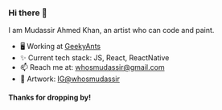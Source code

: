 ### Hi there 👋

I am Mudassir Ahmed Khan, an artist who can code and paint.

- 🖥 Working at [GeekyAnts](https://geekyants.com)
- ✨ Current tech stack: JS, React, ReactNative
- 📫 Reach me at: whosmudassir@gmail.com
- 🎨 Artwork: [IG@whosmudassir](https://www.instagram.com/whosmudassir/)

#### Thanks for dropping by!

